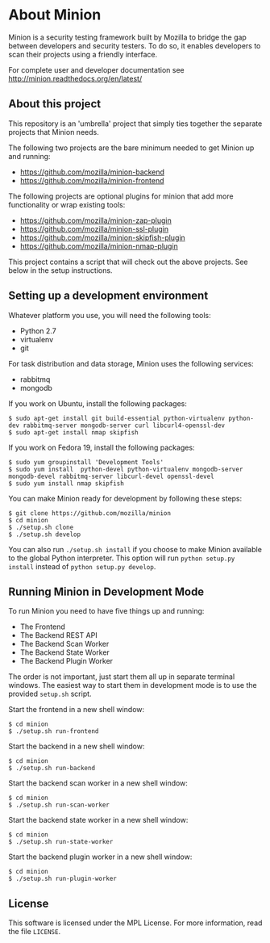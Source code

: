 About Minion
============

Minion is a security testing framework built by Mozilla to bridge the gap between developers and security testers. To do so, it enables developers to scan their projects using a friendly interface.

For complete user and developer documentation see http://minion.readthedocs.org/en/latest/

About this project
------------------

This repository is an 'umbrella' project that simply ties together the separate projects that Minion needs.

The following two projects are the bare minimum needed to get Minion up and running:

* https://github.com/mozilla/minion-backend
* https://github.com/mozilla/minion-frontend

The following projects are optional plugins for minion that add more functionality or wrap existing tools:

* https://github.com/mozilla/minion-zap-plugin
* https://github.com/mozilla/minion-ssl-plugin
* https://github.com/mozilla/minion-skipfish-plugin
* https://github.com/mozilla/minion-nmap-plugin

This project contains a script that will check out the above projects. See below in the setup instructions.

Setting up a development environment
------------------------------------

Whatever platform you use, you will need the following tools:

* Python 2.7
* virtualenv
* git

For task distribution and data storage, Minion uses the following services:

* rabbitmq
* mongodb

If you work on Ubuntu, install the following packages:

    $ sudo apt-get install git build-essential python-virtualenv python-dev rabbitmq-server mongodb-server curl libcurl4-openssl-dev
    $ sudo apt-get install nmap skipfish

If you work on Fedora 19, install the following packages:

    $ sudo yum groupinstall 'Development Tools'
    $ sudo yum install  python-devel python-virtualenv mongodb-server mongodb-devel rabbitmq-server libcurl-devel openssl-devel
    $ sudo yum install nmap skipfish
    
You can make Minion ready for development by following these steps:

    $ git clone https://github.com/mozilla/minion
    $ cd minion
    $ ./setup.sh clone
    $ ./setup.sh develop

You can also run ``./setup.sh install`` if you choose to make Minion available to the global Python interpreter.
This option will run ``python setup.py install`` instead of ``python setup.py develop``.

Running Minion in Development Mode
----------------------------------

To run Minion you need to have five things up and running:

* The Frontend
* The Backend REST API
* The Backend Scan Worker
* The Backend State Worker
* The Backend Plugin Worker

The order is not important, just start them all up in separate terminal windows. The easiest way to start them in development mode is to use the provided `setup.sh` script.

Start the frontend in a new shell window:

    $ cd minion
    $ ./setup.sh run-frontend

Start the backend in a new shell window:

    $ cd minion
    $ ./setup.sh run-backend

Start the backend scan worker in a new shell window:

    $ cd minion
    $ ./setup.sh run-scan-worker

Start the backend state worker in a new shell window:

    $ cd minion
    $ ./setup.sh run-state-worker

Start the backend plugin worker in a new shell window:

    $ cd minion
    $ ./setup.sh run-plugin-worker

License
-------
This software is licensed under the MPL License. For more
information, read the file ``LICENSE``.

